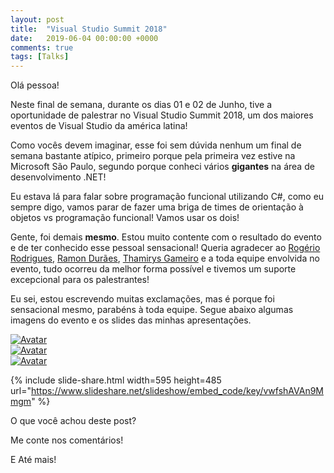 ```yaml
---
layout: post
title:  "Visual Studio Summit 2018"
date:   2019-06-04 00:00:00 +0000
comments: true
tags: [Talks]
---
```


Olá pessoa!

Neste final de semana, durante os dias 01 e 02 de Junho, tive a oportunidade de palestrar no Visual Studio Summit 2018, um dos maiores eventos de Visual Studio da américa latina!

<!--more-->

Como vocês devem imaginar, esse foi sem dúvida nenhum um final de semana bastante atípico, primeiro porque pela primeira vez estive na Microsoft São Paulo, segundo porque conheci vários **gigantes** na área de desenvolvimento .NET!

Eu estava lá para falar sobre programação funcional utilizando C#, como eu sempre digo, vamos parar de fazer uma briga de times de orientação à objetos vs programação funcional! Vamos usar os dois!

Gente, foi demais **mesmo**. Estou muito contente com o resultado do evento e de ter conhecido esse pessoal sensacional! Queria agradecer ao [Rogério Rodrigues](https://www.linkedin.com/in/rogeriorodrigues/), [Ramon Durães](https://www.linkedin.com/in/ramonduraes/), [Thamirys Gameiro](https://www.linkedin.com/in/thamirys-gameiro-5535a520/) e a toda equipe envolvida no evento, tudo ocorreu da melhor forma possível e tivemos um suporte excepcional para os palestrantes!

Eu sei, estou escrevendo muitas exclamações, mas é porque foi sensacional mesmo, parabéns à toda equipe. Segue abaixo algumas imagens do evento e os slides das minhas apresentações.

<div class="row">
<div class="col s12">
 <div class="carousel">
    <a class="carousel-item" href=""><div class="img-container img-container-itj">
                <img class="img-image img-image-itj" src="https://imgur.com/Tvh4UBA" alt="Avatar">
            </div></a>
    <a class="carousel-item" href=""><div class="img-container img-container-itj">
                <img class="img-image img-image-itj" src="https://imgur.com/EVQ31HF" alt="Avatar">
            </div></a>
    <a class="carousel-item" href=""><div class="img-container img-container-itj">
                <img class="img-image img-image-itj" src="https://imgur.com/R6NwZyI" alt="Avatar">
            </div></a>
  </div> 
  </div> 
</div>

{% include slide-share.html width=595 height=485 url="https://www.slideshare.net/slideshow/embed_code/key/vwfshAVAn9Mmgm" %}

O que você achou deste post?

Me conte nos comentários!

E Até mais!